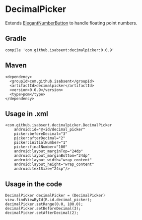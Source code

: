 # DecimalPicker
Extends [ElegantNumberButton](https://github.com/ashik94vc/ElegantNumberButton) to handle floating point numbers.
## Gradle

  `compile 'com.github.isabsent:decimalpicker:0.0.9'`
## Maven

    <dependency>
      <groupId>com.github.isabsent</groupId>
      <artifactId>decimalpicker</artifactId>
      <version>0.0.9</version>
      <type>pom</type>
    </dependency>
    
## Usage in .xml

    <com.github.isabsent.decimalpicker.DecimalPicker
        android:id="@+id/decimal_picker"
        picker:beforeDecimal="3"
        picker:afterDecimal="2"
        picker:initialNumber="1"
        picker:finalNumber="100"
        android:layout_marginTop="24dp"
        android:layout_marginBottom="24dp"
        android:layout_width="wrap_content"
        android:layout_height="wrap_content"
        android:textSize="24sp"/>
            
## Usage in the code

    DecimalPicker decimalPicker = (DecimalPicker) view.findViewById(R.id.decimal_picker);
    decimalPicker.setRange(0.0, 100.0);
    decimalPicker.setBeforeDecimal(3);
    decimalPicker.setAfterDecimal(2);
